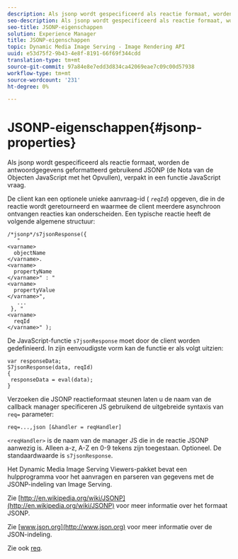 ```yaml
---
description: Als jsonp wordt gespecificeerd als reactie formaat, worden de antwoordgegevens geformatteerd gebruikend JSONP (de Nota van de Objecten JavaScript met het Opvullen), verpakt in een functie JavaScript vraag.
seo-description: Als jsonp wordt gespecificeerd als reactie formaat, worden de antwoordgegevens geformatteerd gebruikend JSONP (de Nota van de Objecten JavaScript met het Opvullen), verpakt in een functie JavaScript vraag.
seo-title: JSONP-eigenschappen
solution: Experience Manager
title: JSONP-eigenschappen
topic: Dynamic Media Image Serving - Image Rendering API
uuid: e53d75f2-9b43-4e8f-8191-66f69f344cdd
translation-type: tm+mt
source-git-commit: 97a84e8e7edd3d834ca42069eae7c09c00d57938
workflow-type: tm+mt
source-wordcount: '231'
ht-degree: 0%

---
```



# JSONP-eigenschappen{#jsonp-properties}

Als jsonp wordt gespecificeerd als reactie formaat, worden de antwoordgegevens geformatteerd gebruikend JSONP (de Nota van de Objecten JavaScript met het Opvullen), verpakt in een functie JavaScript vraag.

De client kan een optionele unieke aanvraag-id ( *`reqId`*) opgeven, die in de reactie wordt geretourneerd en waarmee de client meerdere asynchroon ontvangen reacties kan onderscheiden. Een typische reactie heeft de volgende algemene structuur:

```
/*jsonp*/s7jsonResponse({ 
   " 
<varname>
  objectName 
</varname>. 
<varname>
  propertyName 
</varname>" : " 
<varname>
  propertyValue 
</varname>", 
   ... 
 }, " 
<varname>
  reqId 
</varname>" );
```

De JavaScript-functie `s7jsonResponse` moet door de client worden gedefinieerd. In zijn eenvoudigste vorm kan de functie er als volgt uitzien:

```
var responseData; 
S7jsonResponse(data, reqId) 
{ 
 responseData = eval(data); 
}
```

Verzoeken die JSONP reactieformaat steunen laten u de naam van de callback manager specificeren JS gebruikend de uitgebreide syntaxis van `req=` parameter:

`req=...,json [&handler = reqHandler]`

`<reqHandler>` is de naam van de manager JS die in de reactie JSONP aanwezig is. Alleen a-z, A-Z en 0-9 tekens zijn toegestaan. Optioneel. De standaardwaarde is `s7jsonResponse`.

Het Dynamic Media Image Serving Viewers-pakket bevat een hulpprogramma voor het aanvragen en parseren van gegevens met de JSONP-indeling van Image Serving.

Zie [http://en.wikipedia.org/wiki/JSONP](http://en.wikipedia.org/wiki/JSONP) voor meer informatie over het formaat JSONP.

Zie [www.json.org](http://www.json.org) voor meer informatie over de JSON-indeling.

Zie ook [req](../../../../../../is-api/http-ref/image-serving-api-ref/c-http-protocol-reference/c-command-reference/r-req/r-req.md#reference-907cdb4a97034db7ad94695f25552e76).

